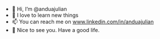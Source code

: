 - 👋 Hi, I’m @anduajulian
- 👀 I love to learn new things
- 📫 You can reach me on www.linkedin.com/in/anduajulian
- 💞️ Nice to see you. Have a good life.

<!---
anduajulian/anduajulian is a ✨ special ✨ repository because its `README.md` (this file) appears on your GitHub profile.
You can click the Preview link to take a look at your changes.
--->
